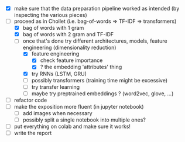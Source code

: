 - [x] make sure that the data preparation pipeline worked as intended (by inspecting the various pieces)
- [ ] proceed as in Chollet (i.e. bag-of-words => TF-IDF => transformers)
    - [x] bag of words with 1 gram
    - [x] bag of words with 2 gram and TF-IDF
    - [ ] once that's done try different architectures, models, feature engineering (dimensionality reduction)
        - [x] feature engineering
            - [x] check feature importance
            - [x] ? the embedding 'attributes' thing
        - [x] try RNNs (LSTM, GRU)
        - [ ] possibly transformers (training time might be excessive)
        - [ ] try transfer learning
        - [ ] maybe try preptrained embeddings ? (word2vec, glove, ...)
- [ ] refactor code
- [ ] make the exposition more fluent (in jupyter notebook)
    - [ ] add images when necessary
    - [ ] possibly split a single notebook into multiple ones?
- [ ] put everything on colab and make sure it works!
- [ ] write the report
